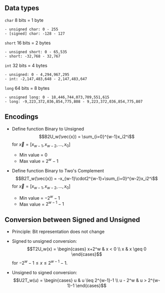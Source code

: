## Data types

`char`  8 bits = 1 byte
    
    - unsigned char: 0 - 255
    - [signed] char: -128 - 127

`short` 16 bits = 2 bytes

    - unsigned short: 0 - 65,535
    - short: -32,768 - 32,767

`int` 32 bits = 4 bytes

    - unsigned: 0 - 4,294,967,295
    - int: -2,147,483,648 - 2,147,483,647

`long` 64 bits = 8 bytes

    - unsigned long: 0 - 18,446,744,073,709,551,615
    - long: -9,223,372,036,854,775,808 - 9,223,372,036,854,775,807

## Encodings

- Define function Binary to Unsigned $$B2U_w(\vec{x}) = \sum_{i=0}^{w-1}x_i2^i$$ for $\vec{x}=[x_{w-1}, x_{w-2}, \dots, x_0]$
    - Min value = 0
    - Max value = $2^w-1$

- Define function Binary to Two's Complement $$B2T_w(\vec{x}) = -x_{w-1}\cdot2^{w-1}+\sum_{i=0}^{w-2}x_i2^i$$ for $\vec{x}=[x_{w-1}, x_{w-2}, \dots, x_0]$
    - Min value = $-2^w-1$
    - Max value = $2^{w-1}-1$

## Conversion between Signed and Unsigned

- Principle: Bit representation does not change

- Signed to unsigned conversion: $$T2U_w(x) = \begin{cases} 
x+2^w & x < 0 \\
x & x \geq 0
\end{cases}$$
for $-2^w-1 \leq x \leq 2^{w-1}-1$.

- Unsigned to signed conversion:
$$U2T_w(u) = \begin{cases}
u & u \leq 2^{w-1}-1 \\
u - 2^w & u > 2^{w-1}-1
\end{cases}$$